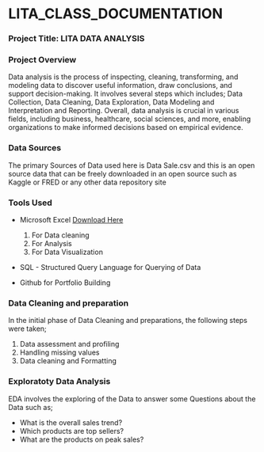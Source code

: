# LITA_CLASS_DOCUMENTATION

### Project Title: LITA DATA ANALYSIS

### Project Overview
Data analysis is the process of inspecting, cleaning, transforming, and modeling data to discover useful information, draw conclusions, and support decision-making. It involves several steps which includes; Data Collection, Data Cleaning, Data Exploration, Data Modeling and Interpretation and Reporting.
Overall, data analysis is crucial in various fields, including business, healthcare, social sciences, and more, enabling organizations to make informed decisions based on empirical evidence.

### Data Sources
The primary Sources of Data used here is Data Sale.csv and this is an open source data that can be freely downloaded in an open source such as Kaggle or FRED or any other data repository site

### Tools Used
- Microsoft Excel [Download Here](https://www.microsoft.com)
   1. For Data cleaning
   2. For Analysis
   3. For Data Visualization

- SQL - Structured Query Language for Querying of Data
- Github for Portfolio Building

### Data Cleaning and preparation
In the initial phase of Data Cleaning and preparations, the following steps were taken;
   1. Data assessment and profiling
   2. Handling missing values
   3. Data cleaning and Formatting

### Exploratoty Data Analysis
EDA involves the exploring of the Data to answer some Questions about the Data such as;
- What is the overall sales trend?
- Which products are top sellers?
- What are the products on peak sales?

 
